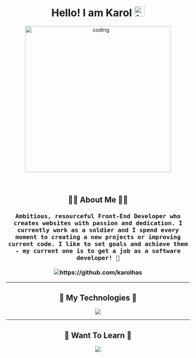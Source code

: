 <h1 align="center">Hello! I am Karol <img src="https://user-images.githubusercontent.com/1303154/88677602-1635ba80-d120-11ea-84d8-d263ba5fc3c0.gif" width="28px" height="28px" alt="hi"></h1>
<div align="center">
    <img align="center" alt="coding" width="400" src="https://camo.githubusercontent.com/5ddf73ad3a205111cf8c686f687fc216c2946a75005718c8da5b837ad9de78c9/68747470733a2f2f7468756d62732e6766796361742e636f6d2f4576696c4e657874446576696c666973682d736d616c6c2e676966">
</div>

<br>
<br>

<h2 align="center"> 👨‍💻 About Me 👨‍💻</h2>
<h3 align="center">
 <samp><b>Ambitious, resourceful</b> Front-End Developer who creates websites with passion and dedication. I currently work as a soldier and I spend every moment to creating a new projects or improving current code. I like to set goals and achieve them - <b>my current one is to get a job as a software developer! 🎯</b></samp>
  <br><br>
  <img src="https://komarev.com/ghpvc/?username=karolhas" alt="https://github.com/karolhas" />
</h3>

<hr>

<h2 align="center">🚀 My Technologies 🚀</h2>
<p align="center">
    <a href="https://skillicons.dev">
    <img src="https://skillicons.dev/icons?i=html,css,js,react,tailwind,bootstrap,mongodb,git,github,vscode" />
  </a>
</p>

<hr>

<h2 align="center">🧠 Want To Learn 🧠</h2>
<p align="center">
    <a href="https://skillicons.dev">
    <img src="https://skillicons.dev/icons?i=ts,jest,nodejs,nextjs,express,mysql,mongodb,firebase,docker" />
  </a>
</p>
